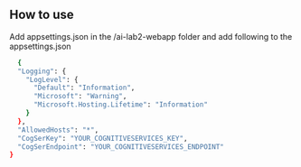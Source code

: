 
## How to use

Add appsettings.json in the /ai-lab2-webapp folder
and add following to the appsettings.json

```bash
  {
  "Logging": {
    "LogLevel": {
      "Default": "Information",
      "Microsoft": "Warning",
      "Microsoft.Hosting.Lifetime": "Information"
    }
  },
  "AllowedHosts": "*",
  "CogSerKey": "YOUR_COGNITIVESERVICES_KEY",
  "CogSerEndpoint": "YOUR_COGNITIVESERVICES_ENDPOINT"
}
```
    